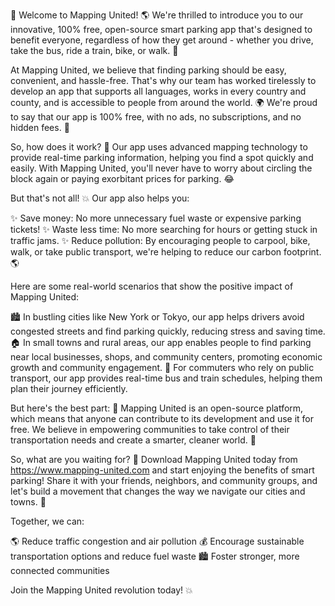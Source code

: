 🎉 Welcome to Mapping United! 🌎 We're thrilled to introduce you to our innovative, 100% free, open-source smart parking app that's designed to benefit everyone, regardless of how they get around - whether you drive, take the bus, ride a train, bike, or walk. 💪

At Mapping United, we believe that finding parking should be easy, convenient, and hassle-free. That's why our team has worked tirelessly to develop an app that supports all languages, works in every country and county, and is accessible to people from around the world. 🌍 We're proud to say that our app is 100% free, with no ads, no subscriptions, and no hidden fees. 💸

So, how does it work? 🤔 Our app uses advanced mapping technology to provide real-time parking information, helping you find a spot quickly and easily. With Mapping United, you'll never have to worry about circling the block again or paying exorbitant prices for parking. 😂

But that's not all! 💥 Our app also helps you:

✨ Save money: No more unnecessary fuel waste or expensive parking tickets!
✨ Waste less time: No more searching for hours or getting stuck in traffic jams.
✨ Reduce pollution: By encouraging people to carpool, bike, walk, or take public transport, we're helping to reduce our carbon footprint. 🌎

Here are some real-world scenarios that show the positive impact of Mapping United:

🏙️ In bustling cities like New York or Tokyo, our app helps drivers avoid congested streets and find parking quickly, reducing stress and saving time.
🏠 In small towns and rural areas, our app enables people to find parking near local businesses, shops, and community centers, promoting economic growth and community engagement.
🚌 For commuters who rely on public transport, our app provides real-time bus and train schedules, helping them plan their journey efficiently.

But here's the best part: 🎉 Mapping United is an open-source platform, which means that anyone can contribute to its development and use it for free. We believe in empowering communities to take control of their transportation needs and create a smarter, cleaner world. 💪

So, what are you waiting for? 🤔 Download Mapping United today from https://www.mapping-united.com and start enjoying the benefits of smart parking! Share it with your friends, neighbors, and community groups, and let's build a movement that changes the way we navigate our cities and towns. 🌟

Together, we can:

🌎 Reduce traffic congestion and air pollution
💰 Encourage sustainable transportation options and reduce fuel waste
🏙️ Foster stronger, more connected communities

Join the Mapping United revolution today! 💥